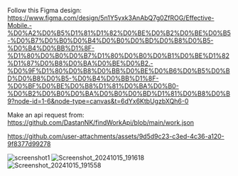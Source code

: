 Follow this Figma design: https://www.figma.com/design/5n1Y5yxk3AnAbQ7g0ZfROG/Effective-Mobile.-%D0%A2%D0%B5%D1%81%D1%82%D0%BE%D0%B2%D0%BE%D0%B5-%D0%B7%D0%B0%D0%B4%D0%B0%D0%BD%D0%B8%D0%B5-%D0%B4%D0%BB%D1%8F-%D1%80%D0%B0%D0%B7%D1%80%D0%B0%D0%B1%D0%BE%D1%82%D1%87%D0%B8%D0%BA%D0%BE%D0%B2.-%D0%9F%D1%80%D0%B8%D0%BB%D0%BE%D0%B6%D0%B5%D0%BD%D0%B8%D0%B5-%D0%B4%D0%BB%D1%8F-%D0%BF%D0%BE%D0%B8%D1%81%D0%BA%D0%B0-%D0%B2%D0%B0%D0%BA%D0%B0%D0%BD%D1%81%D0%B8%D0%B9?node-id=1-6&node-type=canvas&t=6dYx6KtbUgzbXQh6-0

Make an api request from: https://github.com/DastanNK/findWorkApi/blob/main/work.json

https://github.com/user-attachments/assets/9d5d9c23-c3ed-4c36-a120-9f8377d99278


![screenshot1](https://github.com/user-attachments/assets/bcd331a8-9356-4941-a554-0b9ae8be37b7)
![Screenshot_20241015_191618](https://github.com/user-attachments/assets/6a6b01d0-3fe1-432f-ac70-4354acb1850a)
![Screenshot_20241015_191558](https://github.com/user-attachments/assets/9df183c1-d5c7-43aa-8f2e-7caaaca272ad)



